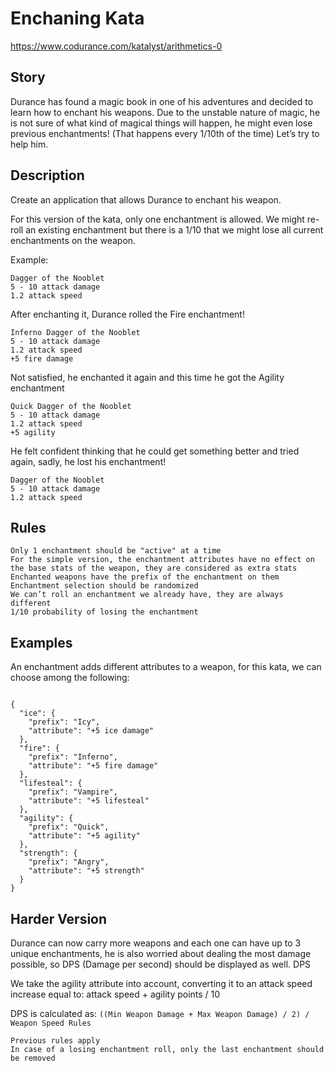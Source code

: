 # Enchaning Kata

https://www.codurance.com/katalyst/arithmetics-0

## Story

Durance has found a magic book in one of his adventures and decided to learn how to enchant his weapons. Due to the unstable nature of magic, he is not sure of what kind of magical things will happen, he might even lose previous enchantments! (That happens every 1/10th of the time) Let’s try to help him.

## Description

Create an application that allows Durance to enchant his weapon.

For this version of the kata, only one enchantment is allowed. We might re-roll an existing enchantment but there is a 1/10 that we might lose all current enchantments on the weapon.

Example:

```
Dagger of the Nooblet
5 - 10 attack damage
1.2 attack speed
```

After enchanting it, Durance rolled the Fire enchantment!

```
Inferno Dagger of the Nooblet
5 - 10 attack damage
1.2 attack speed
+5 fire damage
```

Not satisfied, he enchanted it again and this time he got the Agility enchantment

```
Quick Dagger of the Nooblet
5 - 10 attack damage
1.2 attack speed
+5 agility
```

He felt confident thinking that he could get something better and tried again, sadly, he lost his enchantment!

```
Dagger of the Nooblet
5 - 10 attack damage
1.2 attack speed
```

## Rules

    Only 1 enchantment should be "active" at a time
    For the simple version, the enchantment attributes have no effect on the base stats of the weapon, they are considered as extra stats
    Enchanted weapons have the prefix of the enchantment on them
    Enchantment selection should be randomized
    We can’t roll an enchantment we already have, they are always different
    1/10 probability of losing the enchantment


## Examples

An enchantment adds different attributes to a weapon, for this kata, we can choose among the following:
```

{
  "ice": {
    "prefix": "Icy",
    "attribute": "+5 ice damage"
  },
  "fire": {
    "prefix": "Inferno",
    "attribute": "+5 fire damage"
  },
  "lifesteal": {
    "prefix": "Vampire",
    "attribute": "+5 lifesteal"
  },
  "agility": {
    "prefix": "Quick",
    "attribute": "+5 agility"
  },
  "strength": {
    "prefix": "Angry",
    "attribute": "+5 strength"
  }
}
```

## Harder Version

Durance can now carry more weapons and each one can have up to 3 unique enchantments, he is also worried about dealing the most damage possible, so DPS (Damage per second) should be displayed as well.
DPS

We take the agility attribute into account, converting it to an attack speed increase equal to: attack speed + agility points / 10

DPS is calculated as: `((Min Weapon Damage + Max Weapon Damage) / 2) / Weapon Speed
Rules`

    Previous rules apply
    In case of a losing enchantment roll, only the last enchantment should be removed
